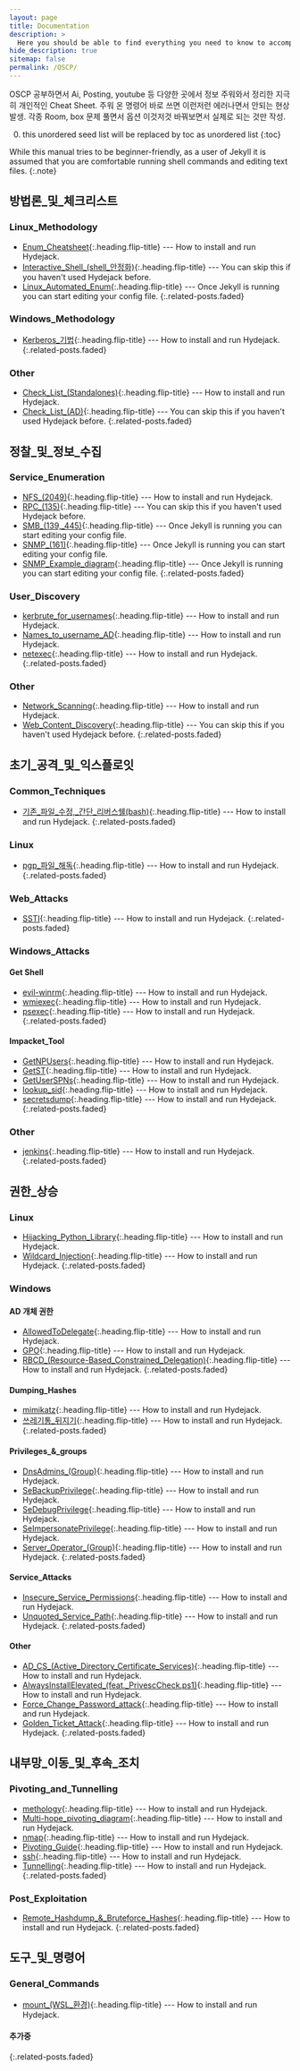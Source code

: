 ```yaml
---
layout: page
title: Documentation
description: >
  Here you should be able to find everything you need to know to accomplish the most common tasks when blogging with Hydejack.
hide_description: true
sitemap: false
permalink: /OSCP/
---
```


OSCP 공부하면서 Ai, Posting, youtube 등 다양한 곳에서 정보 주워와서 정리한 지극히 개인적인 Cheat Sheet.
주워 온 명령어 바로 쓰면 이런저런 에러나면서 안되는 현상 발생.
각종 Room, box 문제 풀면서 옵션 이것저것 바꿔보면서 실제로 되는 것만 작성.


0. this unordered seed list will be replaced by toc as unordered list
{:toc}

While this manual tries to be beginner-friendly, as a user of Jekyll it is assumed that you are comfortable running shell commands and editing text files.
{:.note}



## 방법론_및_체크리스트
### Linux_Methodology
* [Enum_Cheatsheet]{:.heading.flip-title} --- How to install and run Hydejack.
* [Interactive_Shell_(shell_안정화)]{:.heading.flip-title} --- You can skip this if you haven't used Hydejack before.
* [Linux_Automated_Enum]{:.heading.flip-title} --- Once Jekyll is running you can start editing your config file.
{:.related-posts.faded}

### Windows_Methodology
* [Kerberos_기법]{:.heading.flip-title} --- How to install and run Hydejack.
{:.related-posts.faded}

### Other
* [Check_List_(Standalones)]{:.heading.flip-title} --- How to install and run Hydejack.
* [Check_List_(AD)]{:.heading.flip-title} --- You can skip this if you haven't used Hydejack before.
{:.related-posts.faded}


## 정찰_및_정보_수집
### Service_Enumeration
* [NFS_(2049)]{:.heading.flip-title} --- How to install and run Hydejack.
* [RPC_(135)]{:.heading.flip-title} --- You can skip this if you haven't used Hydejack before.
* [SMB_(139,_445)]{:.heading.flip-title} --- Once Jekyll is running you can start editing your config file.
* [SNMP_(161)]{:.heading.flip-title} --- Once Jekyll is running you can start editing your config file.
* [SNMP_Example_diagram]{:.heading.flip-title} --- Once Jekyll is running you can start editing your config file.
{:.related-posts.faded}

### User_Discovery
* [kerbrute_for_usernames]{:.heading.flip-title} --- How to install and run Hydejack.
* [Names_to_username_AD]{:.heading.flip-title} --- How to install and run Hydejack.
* [netexec]{:.heading.flip-title} --- How to install and run Hydejack.
{:.related-posts.faded}

### Other
* [Network_Scanning]{:.heading.flip-title} --- How to install and run Hydejack.
* [Web_Content_Discovery]{:.heading.flip-title} --- You can skip this if you haven't used Hydejack before.
{:.related-posts.faded}


## 초기_공격_및_익스플로잇
### Common_Techniques
* [기존_파일_수정,_간단_리버스쉘(bash)]{:.heading.flip-title} --- How to install and run Hydejack.
{:.related-posts.faded}

### Linux
* [pgp_파일_해독]{:.heading.flip-title} --- How to install and run Hydejack.
{:.related-posts.faded}

### Web_Attacks
* [SSTI]{:.heading.flip-title} --- How to install and run Hydejack.
{:.related-posts.faded}

### Windows_Attacks
#### Get Shell
* [evil-winrm]{:.heading.flip-title} --- How to install and run Hydejack.
* [wmiexec]{:.heading.flip-title} --- How to install and run Hydejack.
* [psexec]{:.heading.flip-title} --- How to install and run Hydejack.
{:.related-posts.faded}

#### Impacket_Tool
* [GetNPUsers]{:.heading.flip-title} --- How to install and run Hydejack.
* [GetST]{:.heading.flip-title} --- How to install and run Hydejack.
* [GetUserSPNs]{:.heading.flip-title} --- How to install and run Hydejack.
* [lookup_sid]{:.heading.flip-title} --- How to install and run Hydejack.
* [secretsdump]{:.heading.flip-title} --- How to install and run Hydejack.
{:.related-posts.faded}

### Other
* [jenkins]{:.heading.flip-title} --- How to install and run Hydejack.
{:.related-posts.faded}

## 권한_상승
### Linux
* [Hijacking_Python_Library]{:.heading.flip-title} --- How to install and run Hydejack.
* [Wildcard_Injection]{:.heading.flip-title} --- How to install and run Hydejack.
{:.related-posts.faded}

### Windows
#### AD 개체 권한
* [AllowedToDelegate]{:.heading.flip-title} --- How to install and run Hydejack.
* [GPO]{:.heading.flip-title} --- How to install and run Hydejack.
* [RBCD_(Resource-Based_Constrained_Delegation)]{:.heading.flip-title} --- How to install and run Hydejack.
{:.related-posts.faded}

#### Dumping_Hashes
* [mimikatz]{:.heading.flip-title} --- How to install and run Hydejack.
* [쓰레기통_뒤지기]{:.heading.flip-title} --- How to install and run Hydejack.
{:.related-posts.faded}

#### Privileges_&_groups
* [DnsAdmins_(Group)]{:.heading.flip-title} --- How to install and run Hydejack.
* [SeBackupPrivilege]{:.heading.flip-title} --- How to install and run Hydejack.
* [SeDebugPrivilege]{:.heading.flip-title} --- How to install and run Hydejack.
* [SeImpersonatePrivilege]{:.heading.flip-title} --- How to install and run Hydejack.
* [Server_Operator_(Group)]{:.heading.flip-title} --- How to install and run Hydejack.
{:.related-posts.faded}

#### Service_Attacks
* [Insecure_Service_Permissions]{:.heading.flip-title} --- How to install and run Hydejack.
* [Unquoted_Service_Path]{:.heading.flip-title} --- How to install and run Hydejack.
{:.related-posts.faded}

#### Other
* [AD_CS_(Active_Directory_Certificate_Services)]{:.heading.flip-title} --- How to install and run Hydejack.
* [AlwaysInstallElevated_(feat._PrivescCheck.ps1)]{:.heading.flip-title} --- How to install and run Hydejack.
* [Force_Change_Password_attack]{:.heading.flip-title} --- How to install and run Hydejack.
* [Golden_Ticket_Attack]{:.heading.flip-title} --- How to install and run Hydejack.
{:.related-posts.faded}


## 내부망_이동_및_후속_조치
### Pivoting_and_Tunnelling
* [methology]{:.heading.flip-title} --- How to install and run Hydejack.
* [Multi-hope_pivoting_diagram]{:.heading.flip-title} --- How to install and run Hydejack.
* [nmap]{:.heading.flip-title} --- How to install and run Hydejack.
* [Pivoting_Guide]{:.heading.flip-title} --- How to install and run Hydejack.
* [ssh]{:.heading.flip-title} --- How to install and run Hydejack.
* [Tunnelling]{:.heading.flip-title} --- How to install and run Hydejack.
{:.related-posts.faded}


### Post_Exploitation
* [Remote_Hashdump_&_Bruteforce_Hashes]{:.heading.flip-title} --- How to install and run Hydejack.
{:.related-posts.faded}


## 도구_및_명령어
### General_Commands
* [mount_(WSL_환경)]{:.heading.flip-title} --- How to install and run Hydejack.
#### 추가중
{:.related-posts.faded}









[Enum_Cheatsheet]: /00_방법론_및_체크리스트/Linux_Methodology/Enum_Cheatsheet.md
[Interactive_Shell_(shell_안정화)]: /00_방법론_및_체크리스트/Linux_Methodology/Interactive_Shell_(shell_안정화).md
[Linux_Automated_Enum]: /00_방법론_및_체크리스트/Linux_Methodology/Linux_Automated_Enum.md

[Kerberos_기법]: /00_방법론_및_체크리스트/Windows_Methodology/Kerberos_기법.md

[Check_List_(Standalones)]: /00_방법론_및_체크리스트/Check_List_(Standalones).md
[Check_List_(AD)]: /00_방법론_및_체크리스트/Check_List_(AD).md

[NFS_(2049)]: /01_정찰_및_정보_수집/Service_Enumeration/NFS_(2049).md
[RPC_(135)]: /01_정찰_및_정보_수집/Service_Enumeration/RPC_(135).md
[SMB_(139,_445)]: /01_정찰_및_정보_수집/Service_Enumeration/SMB_(139,_445).md
[SNMP_(161)]: /01_정찰_및_정보_수집/Service_Enumeration/SNMP_(161).md
[SNMP_Example_diagram]: /01_정찰_및_정보_수집/Service_Enumeration/SNMP_Example_diagram.md

[kerbrute_for_usernames]: /01_정찰_및_정보_수집/User_Discovery/kerbrute_for_usernames.md
[Names_to_username_AD]: /01_정찰_및_정보_수집/User_Discovery/Names_to_username_AD.md
[netexec]: /01_정찰_및_정보_수집/User_Discovery/netexec.md

[Network_Scanning]: /01_정찰_및_정보_수집/Network_Scanning.md
[Web_Content_Discovery]: /01_정찰_및_정보_수집/Web_Content_Discovery.md

[기존_파일_수정,_간단_리버스쉘(bash)]: /02_초기_공격_및_익스플로잇/Common_Techniques/기존_파일_수정,_간단_리버스쉘(bash).md

[pgp_파일_해독]: /02_초기_공격_및_익스플로잇/Linux/pgp_파일_해독.md

[SSTI]: /02_초기_공격_및_익스플로잇/Web_Attacks/SSTI.md

[evil-winrm]: /02_초기_공격_및_익스플로잇/Windows_Attacks/Get_Shell/evil-winrm.md

[GetNPUsers]: /02_초기_공격_및_익스플로잇/Windows_Attacks/Impacket_Tool/GetNPUsers.md
[GetST]: /02_초기_공격_및_익스플로잇/Windows_Attacks/Impacket_Tool/GetST.md
[GetUserSPNs]: /02_초기_공격_및_익스플로잇/Windows_Attacks/Impacket_Tool/GetUserSPNs.md
[lookup_sid]: /02_초기_공격_및_익스플로잇/Windows_Attacks/Impacket_Tool/lookup_sid.md
[psexec]: /02_초기_공격_및_익스플로잇/Windows_Attacks/Impacket_Tool/psexec.md
[secretsdump]: /02_초기_공격_및_익스플로잇/Windows_Attacks/Impacket_Tool/secretsdump.md
[wmiexec]: /02_초기_공격_및_익스플로잇/Windows_Attacks/Impacket_Tool/wmiexec.md

[jenkins]: /02_초기_공격_및_익스플로잇/jenkins.md

[Hijacking_Python_Library]: /03_권한_상승/Linux/Hijacking_Python_Library.md
[Wildcard_Injection]: /03_권한_상승/Linux/Wildcard_Injection.md

[AllowedToDelegate]: /03_권한_상승/Windows/AD_개체_권한/AllowedToDelegate.md
[GPO]: /03_권한_상승/Windows/AD_개체_권한/GPO.md
[RBCD_(Resource-Based_Constrained_Delegation)]: /03_권한_상승/Windows/AD_개체_권한/RBCD_(Resource-Based_Constrained_Delegation).md

[mimikatz]: /03_권한_상승/Windows/Dumping_Hashes/mimikatz.md
[쓰레기통_뒤지기]: /03_권한_상승/Windows/Dumping_Hashes/쓰레기통_뒤지기.md

[DnsAdmins_(Group)]: /03_권한_상승/Windows/Privileges_&_groups/DnsAdmins_(Group).md
[SeBackupPrivilege]: /03_권한_상승/Windows/Privileges_&_groups/SeBackupPrivilege.md
[SeDebugPrivilege]: /03_권한_상승/Windows/Privileges_&_groups/SeDebugPrivilege.md
[SeImpersonatePrivilege]: /03_권한_상승/Windows/Privileges_&_groups/SeImpersonatePrivilege.md
[Server_Operator_(Group)]: /03_권한_상승/Windows/Privileges_&_groups/Server_Operator_(Group).md

[Insecure_Service_Permissions]: /03_권한_상승/Windows/Service_Attacks/Insecure_Service_Permissions.md
[Unquoted_Service_Path]: /03_권한_상승/Windows/Service_Attacks/Unquoted_Service_Path.md

[AD_CS_(Active_Directory_Certificate_Services)]: /03_권한_상승/Windows/AD_CS_(Active_Directory_Certificate_Services).md
[AlwaysInstallElevated_(feat._PrivescCheck.ps1)]: /03_권한_상승/Windows/AlwaysInstallElevated_(feat._PrivescCheck.ps1).md
[Force_Change_Password_attack]: /03_권한_상승/Windows/Force_Change_Password_attack.md
[Golden_Ticket_Attack]: /03_권한_상승/Windows/Golden_Ticket_Attack.md

[methology]: /04_내부망_이동_및_후속_조치/Pivoting_and_Tunnelling/methology.md
[Multi-hope_pivoting_diagram]: /04_내부망_이동_및_후속_조치/Pivoting_and_Tunnelling/Multi-hope_pivoting_diagram.md
[nmap]: /04_내부망_이동_및_후속_조치/Pivoting_and_Tunnelling/nmap.md
[Pivoting_Guide]: /04_내부망_이동_및_후속_조치/Pivoting_and_Tunnelling/Pivoting_Guide.md
[ssh]: /04_내부망_이동_및_후속_조치/Pivoting_and_Tunnelling/ssh.md
[Tunnelling]: /04_내부망_이동_및_후속_조치/Pivoting_and_Tunnelling/Tunnelling.md

[Remote_Hashdump_&_Bruteforce_Hashes]: /04_내부망_이동_및_후속_조치/Post_Exploitation/Remote_Hashdump_&_Bruteforce_Hashes.md


[mount_(WSL_환경)]: /99_도구_및_명령어/General_Commands/mount_(WSL_환경).md



[LICENSE]: ../LICENSE.md
[NOTICE]: ../NOTICE.md
[CHANGELOG]: ../CHANGELOG.md
